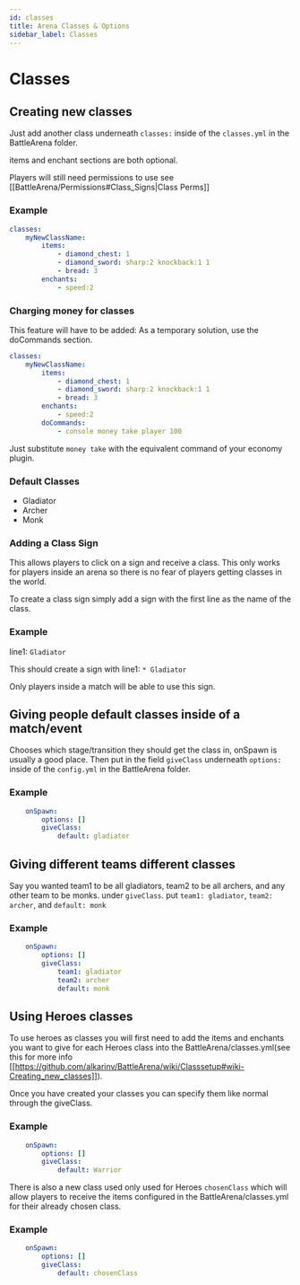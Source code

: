 ```yaml
---
id: classes
title: Arena Classes & Options
sidebar_label: Classes
---
```


# Classes

## Creating new classes
Just add another class underneath `classes:` inside of the `classes.yml` in the BattleArena folder.

items and enchant sections are both optional. 

Players will still need permissions to use see [[BattleArena/Permissions#Class_Signs|Class Perms]]

### Example
```yaml
classes:
    myNewClassName:
        items:
            - diamond_chest: 1
            - diamond_sword: sharp:2 knockback:1 1
            - bread: 3
        enchants:
            - speed:2
```

### Charging money for classes

This feature will have to be added: As a temporary solution, use the doCommands section.

```yaml
classes:
    myNewClassName:
        items:
            - diamond_chest: 1
            - diamond_sword: sharp:2 knockback:1 1
            - bread: 3
        enchants:
            - speed:2
        doCommands:
            - console money take player 100
```

Just substitute `money take` with the equivalent command of your economy plugin.

### Default Classes
* Gladiator
* Archer
* Monk

### Adding a Class Sign
This allows players to click on a sign and receive a class. This only works for players inside an arena so there is no fear of players getting classes in the world.

To create a class sign simply add a sign with the first line as the name of the class.

### Example 
line1: `Gladiator`

This should create a sign with
line1: `* Gladiator`

Only players inside a match will be able to use this sign.

## Giving people default classes inside of a match/event
Chooses which stage/transition they should get the class in, onSpawn is usually a good place.  Then put in the field `giveClass` underneath `options:` inside of the `config.yml` in the BattleArena folder.
### Example
```yaml
    onSpawn:
        options: []
        giveClass:
            default: gladiator
```
## Giving different teams different classes 
Say you wanted team1 to be all gladiators, team2 to be all archers, and any other team to be monks.
under `giveClass`. put `team1: gladiator`, `team2: archer`, and `default: monk`
### Example
```yaml
    onSpawn:
        options: []
        giveClass:
            team1: gladiator
            team2: archer
            default: monk
```

## Using Heroes classes
To use heroes as classes you will first need to add the items and enchants you want to give for each Heroes class into the BattleArena/classes.yml(see this for more info [[https://github.com/alkarinv/BattleArena/wiki/Classsetup#wiki-Creating_new_classes]]).

Once you have created your classes you can specify them like normal through the giveClass.

### Example
```yaml
    onSpawn:
        options: []
        giveClass:
            default: Warrior
```

There is also a new class used only used for Heroes `chosenClass` which will allow players to receive the items configured in the BattleArena/classes.yml for their already chosen class.
### Example
```yaml
    onSpawn:
        options: []
        giveClass:
            default: chosenClass
```
